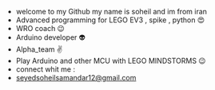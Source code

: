 - welcome to my Github my name is soheil and im from iran
- Advanced programming for LEGO EV3 , spike , python 😍
- WRO coach 😉
- Arduino developer 👽
- Alpha_team ✌️ 
- Play Arduino and other MCU with LEGO MINDSTORMS 😉
- connect whit me :
- seyedsoheilsamandar12@gmail.com

